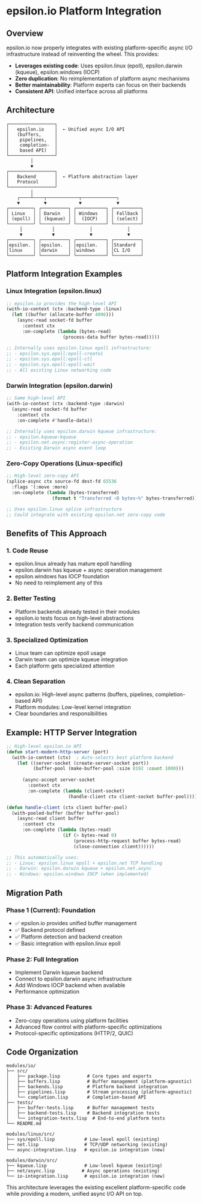 # epsilon.io Platform Integration

## Overview

epsilon.io now properly integrates with existing platform-specific async I/O infrastructure instead of reinventing the wheel. This provides:

- **Leverages existing code**: Uses epsilon.linux (epoll), epsilon.darwin (kqueue), epsilon.windows (IOCP)
- **Zero duplication**: No reimplementation of platform async mechanisms
- **Better maintainability**: Platform experts can focus on their backends
- **Consistent API**: Unified interface across all platforms

## Architecture

```
┌─────────────────┐
│   epsilon.io    │  ← Unified async I/O API
│   (buffers,     │
│    pipelines,   │
│    completion-  │
│    based API)   │
└─────────────────┘
         │
         ▼
┌─────────────────┐
│   Backend       │  ← Platform abstraction layer
│   Protocol      │
└─────────────────┘
         │
    ┌────┴────┬────────────┬─────────────┐
    ▼         ▼            ▼             ▼
┌─────────┐ ┌──────────┐ ┌───────────┐ ┌──────────┐
│ Linux   │ │ Darwin   │ │ Windows   │ │ Fallback │
│ (epoll) │ │ (kqueue) │ │  (IOCP)   │ │ (select) │
└─────────┘ └──────────┘ └───────────┘ └──────────┘
     │           │             │             │
     ▼           ▼             ▼             ▼
┌─────────┐ ┌──────────┐ ┌───────────┐ ┌──────────┐
│epsilon. │ │epsilon.  │ │epsilon.   │ │Standard  │
│linux    │ │darwin    │ │windows    │ │CL I/O    │
└─────────┘ └──────────┘ └───────────┘ └──────────┘
```

## Platform Integration Examples

### Linux Integration (epsilon.linux)

```lisp
;; epsilon.io provides the high-level API
(with-io-context (ctx :backend-type :linux)
  (let ((buffer (allocate-buffer 4096)))
    (async-read socket-fd buffer
      :context ctx
      :on-complete (lambda (bytes-read)
                     (process-data buffer bytes-read)))))

;; Internally uses epsilon.linux epoll infrastructure:
;; - epsilon.sys.epoll:epoll-create1
;; - epsilon.sys.epoll:epoll-ctl  
;; - epsilon.sys.epoll:epoll-wait
;; - All existing Linux networking code
```

### Darwin Integration (epsilon.darwin)

```lisp
;; Same high-level API
(with-io-context (ctx :backend-type :darwin)
  (async-read socket-fd buffer
    :context ctx
    :on-complete #'handle-data))

;; Internally uses epsilon.darwin kqueue infrastructure:
;; - epsilon.kqueue:kqueue
;; - epsilon.net.async:register-async-operation
;; - Existing Darwin async event loop
```

### Zero-Copy Operations (Linux-specific)

```lisp
;; High-level zero-copy API
(splice-async ctx source-fd dest-fd 65536
  :flags '(:move :more)
  :on-complete (lambda (bytes-transferred)
                 (format t "Transferred ~D bytes~%" bytes-transferred)))

;; Uses epsilon.linux splice infrastructure
;; Could integrate with existing epsilon.net zero-copy code
```

## Benefits of This Approach

### 1. **Code Reuse**
- epsilon.linux already has mature epoll handling
- epsilon.darwin has kqueue + async operation management  
- epsilon.windows has IOCP foundation
- No need to reimplement any of this

### 2. **Better Testing**
- Platform backends already tested in their modules
- epsilon.io tests focus on high-level abstractions
- Integration tests verify backend communication

### 3. **Specialized Optimization**
- Linux team can optimize epoll usage
- Darwin team can optimize kqueue integration
- Each platform gets specialized attention

### 4. **Clean Separation**
- epsilon.io: High-level async patterns (buffers, pipelines, completion-based API)
- Platform modules: Low-level kernel integration
- Clear boundaries and responsibilities

## Example: HTTP Server Integration

```lisp
;; High-level epsilon.io API
(defun start-modern-http-server (port)
  (with-io-context (ctx)  ; Auto-selects best platform backend
    (let ((server-socket (create-server-socket port))
          (buffer-pool (make-buffer-pool :size 8192 :count 1000)))
      
      (async-accept server-socket
        :context ctx
        :on-complete (lambda (client-socket)
                       (handle-client ctx client-socket buffer-pool))))))

(defun handle-client (ctx client buffer-pool)
  (with-pooled-buffer (buffer buffer-pool)
    (async-read client buffer
      :context ctx
      :on-complete (lambda (bytes-read)
                     (if (> bytes-read 0)
                         (process-http-request buffer bytes-read)
                         (close-connection client))))))

;; This automatically uses:
;; - Linux: epsilon.linux epoll + epsilon.net TCP handling
;; - Darwin: epsilon.darwin kqueue + epsilon.net.async  
;; - Windows: epsilon.windows IOCP (when implemented)
```

## Migration Path

### Phase 1 (Current): Foundation
- ✅ epsilon.io provides unified buffer management
- ✅ Backend protocol defined
- ✅ Platform detection and backend creation
- ✅ Basic integration with epsilon.linux epoll

### Phase 2: Full Integration  
- Implement Darwin kqueue backend
- Connect to epsilon.darwin async infrastructure
- Add Windows IOCP backend when available
- Performance optimization

### Phase 3: Advanced Features
- Zero-copy operations using platform facilities
- Advanced flow control with platform-specific optimizations
- Protocol-specific optimizations (HTTP/2, QUIC)

## Code Organization

```
modules/io/
├── src/
│   ├── package.lisp          # Core types and exports
│   ├── buffers.lisp          # Buffer management (platform-agnostic)
│   ├── backends.lisp         # Platform backend integration
│   ├── pipelines.lisp        # Stream processing (platform-agnostic)
│   └── completion.lisp       # Completion-based API
├── tests/
│   ├── buffer-tests.lisp     # Buffer management tests
│   ├── backend-tests.lisp    # Backend integration tests
│   └── integration-tests.lisp  # End-to-end platform tests
└── README.md

modules/linux/src/
├── sys/epoll.lisp           # Low-level epoll (existing)
├── net.lisp                 # TCP/UDP networking (existing)
└── async-integration.lisp   # epsilon.io integration (new)

modules/darwin/src/
├── kqueue.lisp              # Low-level kqueue (existing)
├── net/async.lisp          # Async operations (existing)
└── io-integration.lisp      # epsilon.io integration (new)
```

This architecture leverages the existing excellent platform-specific code while providing a modern, unified async I/O API on top.